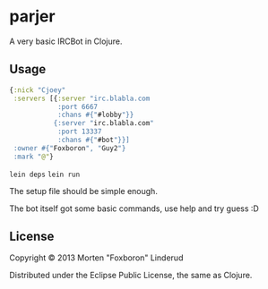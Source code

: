 # parjer

A very basic IRCBot in Clojure.

## Usage

```clojure
{:nick "Cjoey"
 :servers [{:server "irc.blabla.com
            :port 6667
            :chans #{"#lobby"}}
           {:server "irc.blabla.com"
            :port 13337
            :chans #{"#bot"}}]
 :owner #{"Foxboron", "Guy2"}
 :mark "@"}
```
`lein deps`
`lein run`

The setup file should be simple enough.  

The bot itself got some basic commands, use help and try guess :D  

## License

Copyright © 2013 Morten "Foxboron" Linderud

Distributed under the Eclipse Public License, the same as Clojure.
